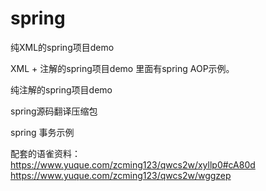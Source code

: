 # spring

纯XML的spring项目demo


XML + 注解的spring项目demo
里面有spring AOP示例。

纯注解的spring项目demo

spring源码翻译压缩包

spring 事务示例

配套的语雀资料：
https://www.yuque.com/zcming123/qwcs2w/xyllp0#cA80d
https://www.yuque.com/zcming123/qwcs2w/wggzep


